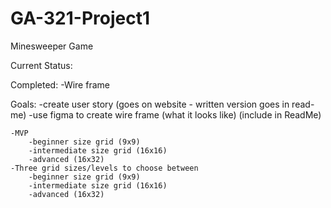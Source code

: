 # GA-321-Project1

Minesweeper Game


Current Status:

Completed:
    -Wire frame


Goals:
    -create user story (goes on website - written version goes in read-me)
    -use figma to create wire frame (what it looks like) (include in ReadMe)

    -MVP
        -beginner size grid (9x9)
        -intermediate size grid (16x16)
        -advanced (16x32)
    -Three grid sizes/levels to choose between
        -beginner size grid (9x9)
        -intermediate size grid (16x16)
        -advanced (16x32)
